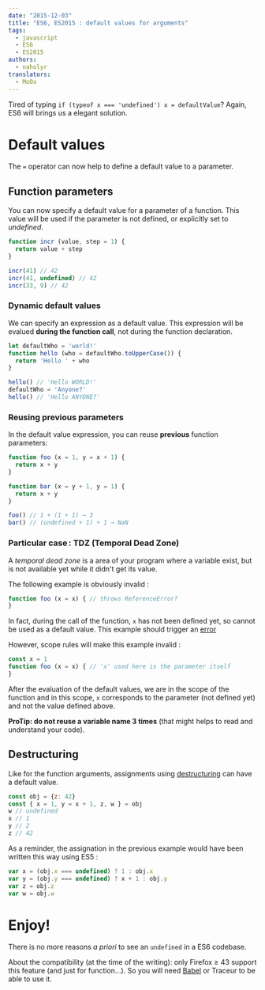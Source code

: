 ```yaml
---
date: "2015-12-03"
title: "ES6, ES2015 : default values for arguments"
tags:
  - javascript
  - ES6
  - ES2015
authors:
  - naholyr
translators:
  - MoOx
---
```


Tired of typing `if (typeof x === 'undefined') x = defaultValue`? Again, ES6
will brings us a elegant solution.

# Default values

The `=` operator can now help to define a default value to a parameter.

## Function parameters

You can now specify a default value for a parameter of a function.
This value will be used if the parameter is not defined, or explicitly set to
*undefined*.

```js
function incr (value, step = 1) {
  return value + step
}

incr(41) // 42
incr(41, undefined) // 42
incr(33, 9) // 42
```

### Dynamic default values

We can specify an expression as a default value.
This expression will be evalued **during the function call**, not during the
function declaration.

```js
let defaultWho = 'world!'
function hello (who = defaultWho.toUpperCase()) {
  return 'Hello ' + who
}

hello() // 'Hello WORLD!'
defaultWho = 'Anyone?'
hello() // 'Hello ANYONE?'
```

### Reusing previous parameters

In the default value expression, you can reuse **previous** function parameters:

```js
function foo (x = 1, y = x + 1) {
  return x + y
}

function bar (x = y + 1, y = 1) {
  return x + y
}

foo() // 1 + (1 + 1) → 3
bar() // (undefined + 1) + 1 → NaN
```

### Particular case : TDZ (Temporal Dead Zone)

A *temporal dead zone* is a area of your program where a variable exist, but is
not available yet while it didn't get its value.

The following example is obviously invalid :

```js
function foo (x = x) { // throws ReferenceError?
}
```

In fact, during the call of the function, `x` has not been defined yet,
so cannot be used as a default value.
This example should trigger an
[error](http://dmitrysoshnikov.com/ecmascript/es6-notes-default-values-of-parameters/#tdz-temporal-dead-zone-for-parameters)

However, scope rules will make this example invalid :

```js
const x = 1
function foo (x = x) { // 'x' used here is the parameter itself
}
```

After the evaluation of the default values, we are in the scope of the function
and in this scope, `x` corresponds to the parameter (not defined yet) and not
the value defined above.

**ProTip: do not reuse a variable name 3 times**
(that might helps to read and understand your code).

## Destructuring

Like for the function arguments, assignments using
[destructuring](/fr/articles/js/es2015/destructuring/)
can have a default value.

```js
const obj = {z: 42} 
const { x = 1, y = x + 1, z, w } = obj
w // undefined
x // 1
y // 2
z // 42
```

As a reminder, the assignation in the previous example would have been written
this way using ES5 :

```js
var x = (obj.x === undefined) ? 1 : obj.x 
var y = (obj.y === undefined) ? x + 1 : obj.y 
var z = obj.z
var w = obj.w
```

# Enjoy!

There is no more reasons *a priori* to see an `undefined` in a ES6 codebase.

About the compatibility (at the time of the writing): only Firefox ≥ 43
support this feature (and just for function...).
So you will need [Babel](http://babeljs.io) or Traceur to be able to use it.
